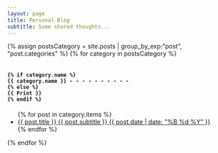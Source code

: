 ```yaml
---
layout: page
title: Personal Blog
subtitle: Some shared thoughts...
---
```


<div>
{% assign postsCategory = site.posts | group_by_exp:"post", "post.categories"  %}
{% for category in postsCategory %}
<h4 class="post-teaser__month">
<code>
{% if category.name %} 
{{ category.name }} - - - - - - - - - - 
{% else %} 
{{ Print }} 
{% endif %}
</code>
</h4>
<ul class="list-posts">
{% for post in category.items %}
<li class="post-teaser">
<a href="{{ post.url | prepend: site.baseurl }}">
<span class="post-teaser__title">{{ post.title }}</span>
<span class="post-teaser__title">{{ post.subtitle }}</span>
<span class="post-teaser__date">{{ post.date | date: "%B %d %Y" }}</span>
</a>
</li>
{% endfor %}
</ul>
{% endfor %}
</div>

